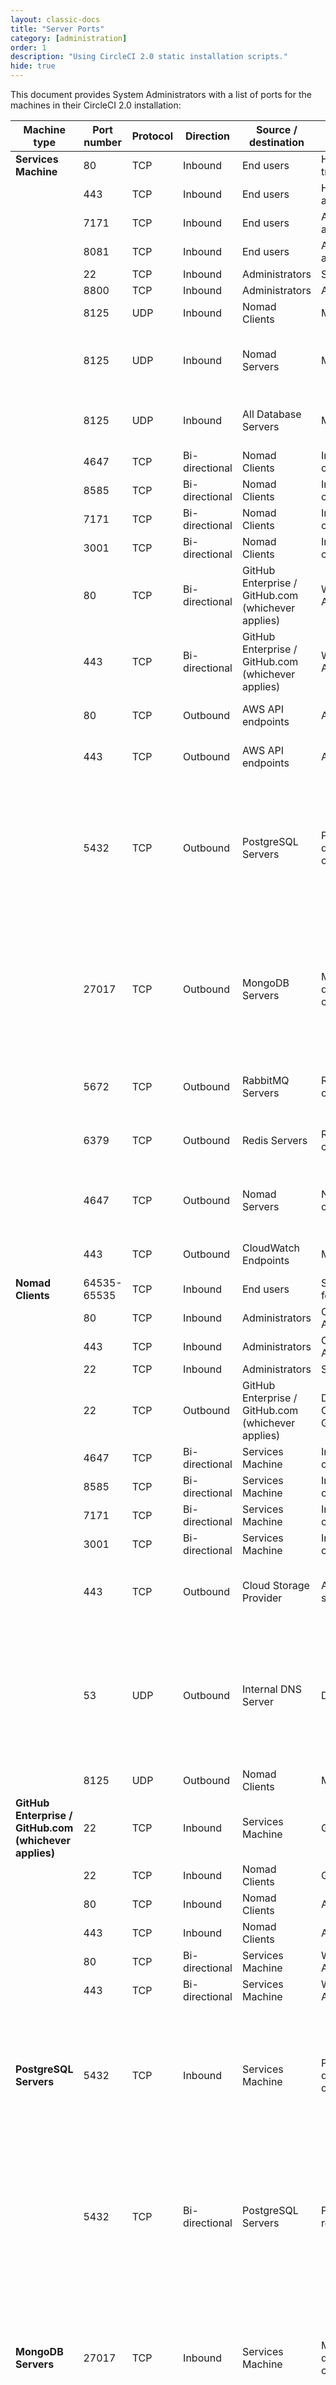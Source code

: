 ```yaml
---
layout: classic-docs
title: "Server Ports"
category: [administration]
order: 1
description: "Using CircleCI 2.0 static installation scripts."
hide: true
---
```


This document provides System Administrators with a list of ports for the machines in their CircleCI 2.0 installation:

|  **Machine type** | **Port number** | **Protocol** | **Direction** | **Source / destination** | **Use** | **Notes** |
|  ------ | ------ | ------ | ------ | ------ | ------ | ------ |
|  **Services Machine** | 80 | TCP | Inbound | End users | HTTP web app traffic |  |
|   | 443 | TCP | Inbound | End users | HTTPS web app traffic |  |
|   | 7171 | TCP | Inbound | End users | Artifacts access |  |
|   | 8081 | TCP | Inbound | End users | Artifacts access |  |
|   | 22 | TCP | Inbound | Administrators | SSH |  |
|   | 8800 | TCP | Inbound | Administrators | Admin console |  |
|   | 8125 | UDP | Inbound | Nomad Clients | Metrics |  |
|   | 8125 | UDP | Inbound | Nomad Servers | Metrics | Only if using externalised Nomad Servers |
|   | 8125 | UDP | Inbound | All Database Servers | Metrics | Only if using externalised databases |
|   | 4647 | TCP | Bi-directional | Nomad Clients | Internal communication |  |
|   | 8585 | TCP | Bi-directional | Nomad Clients | Internal communication |  |
|   | 7171 | TCP | Bi-directional | Nomad Clients | Internal communication |  |
|   | 3001 | TCP | Bi-directional | Nomad Clients | Internal communication |  |
|   | 80 | TCP | Bi-directional | GitHub Enterprise / GitHub.com (whichever applies) | Webhooks / API access |  |
|   | 443 | TCP | Bi-directional | GitHub Enterprise / GitHub.com (whichever applies) | Webhooks / API access |  |
|   | 80 | TCP | Outbound | AWS API endpoints | API access | Only if running on AWS |
|   | 443 | TCP | Outbound | AWS API endpoints | API access | Only if running on AWS |
|   | 5432 | TCP | Outbound | PostgreSQL Servers | PostgreSQL database connection | Only if using externalised databases. Port is user-defined, assuming the default PostgreSQL port. |
|   | 27017 | TCP | Outbound | MongoDB Servers | MongoDB database connection | Only if using externalised databases. Port is user-defined, assuming the default MongoDB port. |
|   | 5672 | TCP | Outbound | RabbitMQ Servers | RabbitMQ connection | Only if using externalised RabbitMQ |
|   | 6379 | TCP | Outbound | Redis Servers | Redis connection | Only if using externalised Redis |
|   | 4647 | TCP | Outbound | Nomad Servers | Nomad Server connection | Only if using externalised Nomad Servers |
|   | 443 | TCP | Outbound | CloudWatch Endpoints | Metrics | Only if using AWS CloudWatch |
|  **Nomad Clients** | 64535-65535 | TCP | Inbound | End users | SSH into builds feature |  |
|   | 80 | TCP | Inbound | Administrators | CircleCI Admin API access |  |
|   | 443 | TCP | Inbound | Administrators | CircleCI Admin API access |  |
|   | 22 | TCP | Inbound | Administrators | SSH |  |
|   | 22 | TCP | Outbound | GitHub Enterprise / GitHub.com (whichever applies) | Download Code From Github. |  |
|   | 4647 | TCP | Bi-directional | Services Machine | Internal communication |  |
|   | 8585 | TCP | Bi-directional | Services Machine | Internal communication |  |
|   | 7171 | TCP | Bi-directional | Services Machine | Internal communication |  |
|   | 3001 | TCP | Bi-directional | Services Machine | Internal communication |  |
|   | 443 | TCP | Outbound | Cloud Storage Provider | Artifacts storage | Only if using external artifacts storage |
|   | 53 | UDP | Outbound | Internal DNS Server | DNS resolution | This is to make sure that your jobs can resolve all DNS names that are needed for their correct operation |
|   | 8125 | UDP | Outbound | Nomad Clients | Metrics |  |
|  **GitHub Enterprise / GitHub.com (whichever applies)** | 22 | TCP | Inbound | Services Machine | Git access |  |
|   | 22 | TCP | Inbound | Nomad Clients | Git access |  |
|   | 80 | TCP | Inbound | Nomad Clients | API access |  |
|   | 443 | TCP | Inbound | Nomad Clients | API access |  |
|   | 80 | TCP | Bi-directional | Services Machine | Webhooks / API access |  |
|   | 443 | TCP | Bi-directional | Services Machine | Webhooks / API access |  |
|  **PostgreSQL Servers** | 5432 | TCP | Inbound | Services Machine | PostgreSQL database connection | Only if using externalised databases. Port is user-defined, assuming the default PostgreSQL port. |
|   | 5432 | TCP | Bi-directional | PostgreSQL Servers | PostgreSQL replication | Only if using externalised databases. Port is user-defined, assuming the default PostgreSQL port. |
|  **MongoDB Servers** | 27017 | TCP | Inbound | Services Machine | MongoDB database connection | Only if using externalised databases. Port is user-defined, assuming the default MongoDB port. |
|   | 27017 | TCP | Bi-directional | MongoDB Servers | MongoDB replication | Only if using externalised databases. Port is user-defined, assuming the default MongoDB port. |
|  **RabbitMQ Servers** | 5672 | TCP | Inbound | Services Machine | RabbitMQ connection | Only if using externalised RabbitMQ |
|   | 5672 | TCP | Bi-directional | RabbitMQ Servers | RabbitMQ mirroring | Only if using externalised RabbitMQ |
|  **Redis Servers** | 6379 | TCP | Inbound | Services Machine | Redis connection | Only if using externalised Redis |
|   | 6379 | TCP | Bi-directional | Redis Servers | Redis replication | Only if using externalised Redis and using Redis replication (optional) |
|  **Nomad Servers** | 4646 | TCP | Inbound | Services Machine | Nomad Server connection | Only if using externalised Nomad Servers |
|   | 4647 | TCP | Inbound | Services Machine | Nomad Server connection | Only if using externalised Nomad Servers |
|   | 4648 | TCP | Bi-directional | Nomad Servers | Nomad Servers internal communication | Only if using externalised Nomad Servers |
{: class="table table-striped"}
